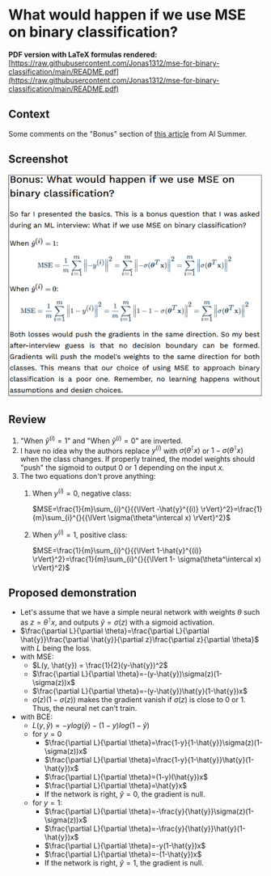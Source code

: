 # What would happen if we use MSE on binary classification?

**PDF version with LaTeX formulas rendered:** [https://raw.githubusercontent.com/Jonas1312/mse-for-binary-classification/main/README.pdf](https://raw.githubusercontent.com/Jonas1312/mse-for-binary-classification/main/README.pdf)

## Context

Some comments on the "Bonus" section of [this article](https://theaisummer.com/mle/#bonus-what-would-happen-if-we-use-mse-on-binary-classification) from AI Summer.

## Screenshot

![](./Capture.PNG)

## Review

1) "When $\hat{y}^{(i)} = 1$" and "When $\hat{y}^{(i)} = 0$" are inverted.
2) I have no idea why the authors replace $y^{(i)}$ with $\sigma(\theta^\intercal x)$ or $1-\sigma(\theta^\intercal x)$ when the class changes. If properly trained, the model weights should "push" the sigmoid to output 0 or 1 depending on the input $x$.
3) The two equations don't prove anything:
   1) When $y^{(i)} = 0$, negative class:

       $MSE=\frac{1}{m}\sum_{i}^{}{{\lVert -\hat{y}^{(i)} \rVert}^2}=\frac{1}{m}\sum_{i}^{}{{\lVert \sigma(\theta^\intercal x) \rVert}^2}$
   2) When $y^{(i)} = 1$, positive class:

       $MSE=\frac{1}{m}\sum_{i}^{}{{\lVert 1-\hat{y}^{(i)} \rVert}^2}=\frac{1}{m}\sum_{i}^{}{{\lVert 1- \sigma(\theta^\intercal x) \rVert}^2}$

## Proposed demonstration

- Let's assume that we have a simple neural network with weights $\theta$ such as $z=\theta^\intercal x$, and outputs $\hat{y}=\sigma(z)$ with a sigmoid activation.
- $\frac{\partial L}{\partial \theta}=\frac{\partial L}{\partial \hat{y}}\frac{\partial \hat{y}}{\partial z}\frac{\partial z}{\partial \theta}$ with $L$ being the loss.
- with MSE:
  - $L(y, \hat{y}) = \frac{1}{2}(y-\hat{y})^2$
  - $\frac{\partial L}{\partial \theta}=-(y-\hat{y})\sigma(z)(1-\sigma(z))x$
  - $\frac{\partial L}{\partial \theta}=-(y-\hat{y})\hat{y}(1-\hat{y})x$
  - $\sigma(z)(1-\sigma(z))$ makes the gradient vanish if $\sigma(z)$ is close to 0 or 1. Thus, the neural net can't train.
- with BCE:
  - $L(y, \hat{y}) = -ylog(\hat{y})-(1-y)log(1-\hat{y})$
  - for $y=0$
    - $\frac{\partial L}{\partial \theta}=\frac{1-y}{1-\hat{y}}\sigma(z)(1-\sigma(z))x$
    - $\frac{\partial L}{\partial \theta}=\frac{1-y}{1-\hat{y}}\hat{y}(1-\hat{y})x$
    - $\frac{\partial L}{\partial \theta}=(1-y)(\hat{y})x$
    - $\frac{\partial L}{\partial \theta}=\hat{y}x$
    - If the network is right, $\hat{y}=0$, the gradient is null.
  - for $y=1$:
    - $\frac{\partial L}{\partial \theta}=-\frac{y}{\hat{y}}\sigma(z)(1-\sigma(z))x$
    - $\frac{\partial L}{\partial \theta}=-\frac{y}{\hat{y}}\hat{y}(1-\hat{y})x$
    - $\frac{\partial L}{\partial \theta}=-y(1-\hat{y})x$
    - $\frac{\partial L}{\partial \theta}=-(1-\hat{y})x$
    - If the network is right, $\hat{y}=1$, the gradient is null.
